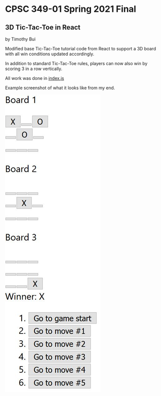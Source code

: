 # CPSC 349-01 Spring 2021 Final
## 3D Tic-Tac-Toe in React

by Timothy Bui

Modified base Tic-Tac-Toe tutorial code from React to support a 3D board with all win conditions updated accordingly. 

In addition to standard Tic-Tac-Toe rules, players can now also win by scoring 3 in a row vertically.

All work was done in [index.js](https://github.com/TimothyBui/CPSC349_final_3dtictactoe/blob/main/src/index.js)

Example screenshot of what it looks like from my end.

![](https://github.com/TimothyBui/CPSC349_final_3dtictactoe/blob/main/Example.jpg)
